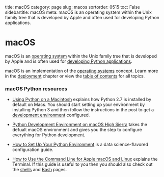 title: macOS
category: page
slug: macos
sortorder: 0515
toc: False
sidebartitle: macOS
meta: macOS is an operating system within the Unix family tree that is developed by Apple and often used for developing Python applications.


# macOS
macOS is an [operating system](/operating-systems.html) 
within the Unix family tree that is developed by Apple and is often 
used for [developing Python applications](/learning-programming.html).

<div class="well see-also">macOS is an implementation of the <a href="/operating-systems.html">operating systems</a> concept. Learn more in the <a href="/deployment.html">deployment</a> chapter or view the <a href="/table-of-contents.html">table of contents</a> for all topics.</div>


### macOS Python resources
* [Using Python on a Macintosh](https://docs.python.org/3/using/mac.html)
  explains how Python 2.7 is installed by default on Macs. You should
  start setting up your environment by installing Python 3 and then follow
  the instructions in the post to get a 
  [development environment](/development-environments.html) configured.

* [Python Development Environment on macOS High Sierra](https://hackercodex.com/guide/python-development-environment-on-mac-osx/)
  takes the defualt macOS environment and gives you the step to configure
  everything for Python development.

* [How to Set Up Your Python Environment](https://www.davidculley.com/installing-python-on-a-mac/)
  is a data science-flavored configuration guide.

* [How to Use the Command Line for Apple macOS and Linux](https://www.taniarascia.com/how-to-use-the-command-line-for-apple-macos-and-linux/)
  explains the Terminal. If this guide is useful to you then you should 
  also check out the [shells](/shells.html) and 
  [Bash](/bourne-again-shell-bash.html) pages.
